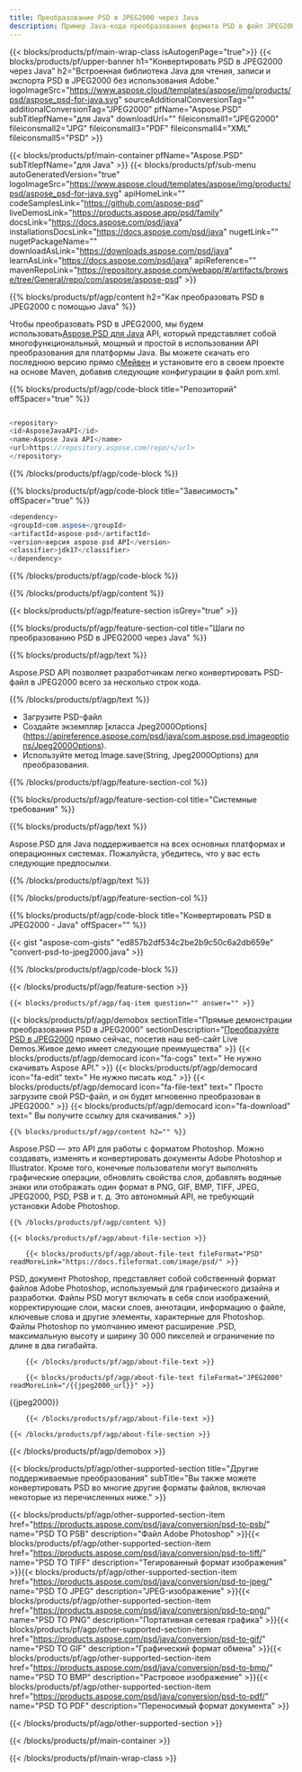 ```yaml
---
title: Преобразование PSD в JPEG2000 через Java
description: Пример Java-кода преобразования формата PSD в файл JPEG2000. Используйте этот пример кода для преобразования PSD в JPEG2000 в любом веб-приложении или настольном приложении на основе Java.
---
```


{{< blocks/products/pf/main-wrap-class isAutogenPage="true">}}
{{< blocks/products/pf/upper-banner h1="Конвертировать PSD в JPEG2000 через Java" h2="Встроенная библиотека Java для чтения, записи и экспорта PSD в JPEG2000 без использования Adobe." logoImageSrc="https://www.aspose.cloud/templates/aspose/img/products/psd/aspose_psd-for-java.svg" sourceAdditionalConversionTag="" additionalConversionTag="JPEG2000" pfName="Aspose.PSD" subTitlepfName="для Java" downloadUrl="" fileiconsmall1="JPEG2000" fileiconsmall2="JPG" fileiconsmall3="PDF" fileiconsmall4="XML" fileiconsmall5="PSD" >}}

{{< blocks/products/pf/main-container pfName="Aspose.PSD" subTitlepfName="для Java" >}}
{{< blocks/products/pf/sub-menu autoGeneratedVersion="true" logoImageSrc="https://www.aspose.cloud/templates/aspose/img/products/psd/aspose_psd-for-java.svg" apiHomeLink="" codeSamplesLink="https://github.com/aspose-psd" liveDemosLink="https://products.aspose.app/psd/family" docsLink="https://docs.aspose.com/psd/java" installationsDocsLink="https://docs.aspose.com/psd/java" nugetLink="" nugetPackageName="" downloadAsLink="https://downloads.aspose.com/psd/java" learnAsLink="https://docs.aspose.com/psd/java" apiReference="" mavenRepoLink="https://repository.aspose.com/webapp/#/artifacts/browse/tree/General/repo/com/aspose/aspose-psd" >}}

{{% blocks/products/pf/agp/content h2="Как преобразовать PSD в JPEG2000 с помощью Java" %}}

Чтобы преобразовать PSD в JPEG2000, мы будем использовать<a href="https://products.aspose.com/psd/java">Aspose.PSD для Java</a> API, который представляет собой многофункциональный, мощный и простой в использовании API преобразования для платформы Java. Вы можете скачать его последнюю версию прямо с<a href="https://repository.aspose.com/webapp/#/artifacts/browse/tree/General/repo/com/aspose/aspose-psd">Мейвен</a> и установите его в своем проекте на основе Maven, добавив следующие конфигурации в файл pom.xml.

{{% blocks/products/pf/agp/code-block title="Репозиторий" offSpacer="true" %}}

```CS

<repository>
<id>AsposeJavaAPI</id>
<name>Aspose Java API</name>
<url>https://repository.aspose.com/repo/</url>
</repository>

```

{{% /blocks/products/pf/agp/code-block %}}

{{% blocks/products/pf/agp/code-block title="Зависимость" offSpacer="true" %}}

```CS
<dependency>
<groupId>com.aspose</groupId>
<artifactId>aspose-psd</artifactId>
<version>версия aspose-psd API</version>
<classifier>jdk17</classifier>
</dependency>

```

{{% /blocks/products/pf/agp/code-block %}}

{{% /blocks/products/pf/agp/content %}}

{{< blocks/products/pf/agp/feature-section isGrey="true" >}}

{{% blocks/products/pf/agp/feature-section-col title="Шаги по преобразованию PSD в JPEG2000 через Java" %}}

{{% blocks/products/pf/agp/text %}}

 Aspose.PSD API позволяет разработчикам легко конвертировать PSD-файл в JPEG2000 всего за несколько строк кода.

{{% /blocks/products/pf/agp/text %}}

- Загрузите PSD-файл
- Создайте экземпляр [класса Jpeg2000Options] (https://apireference.aspose.com/psd/java/com.aspose.psd.imageoptions/Jpeg2000Options).
- Используйте метод Image.save(String, Jpeg2000Options) для преобразования.


{{% /blocks/products/pf/agp/feature-section-col %}}

{{% blocks/products/pf/agp/feature-section-col title="Системные требования" %}}

{{% blocks/products/pf/agp/text %}}

 Aspose.PSD для Java поддерживается на всех основных платформах и операционных системах. Пожалуйста, убедитесь, что у вас есть следующие предпосылки.

{{% /blocks/products/pf/agp/text %}}

{{% /blocks/products/pf/agp/feature-section-col %}}

{{% blocks/products/pf/agp/code-block title="Конвертировать PSD в JPEG2000 - Java" offSpacer="" %}}

{{< gist "aspose-com-gists" "ed857b2df534c2be2b9c50c6a2db659e" "convert-psd-to-jpeg2000.java" >}}

{{% /blocks/products/pf/agp/code-block %}}

{{< /blocks/products/pf/agp/feature-section >}}

    {{< blocks/products/pf/agp/faq-item question="" answer="" >}}
 

<!-- aboutfile Starts -->

{{< blocks/products/pf/agp/demobox sectionTitle="Прямые демонстрации преобразования PSD в JPEG2000" sectionDescription="[Преобразуйте PSD в JPEG2000](https://products.aspose.app/psd/conversion/psd-to-jpeg2000) прямо сейчас, посетив наш веб-сайт Live Demos.Живое демо имеет следующие преимущества" >}}
        {{< blocks/products/pf/agp/democard icon="fa-cogs" text=" Не нужно скачивать Aspose API." >}}
        {{< blocks/products/pf/agp/democard icon="fa-edit" text=" Не нужно писать код." >}}
        {{< blocks/products/pf/agp/democard icon="fa-file-text" text=" Просто загрузите свой PSD-файл, и он будет мгновенно преобразован в JPEG2000." >}}
        {{< blocks/products/pf/agp/democard icon="fa-download" text=" Вы получите ссылку для скачивания." >}}

    {{% blocks/products/pf/agp/content h2="" %}}

Aspose.PSD — это API для работы с форматом Photoshop. Можно создавать, изменять и конвертировать документы Adobe Photoshop и Illustrator. Кроме того, конечные пользователи могут выполнять графические операции, обновлять свойства слоя, добавлять водяные знаки или отображать один формат в PNG, GIF, BMP, TIFF, JPEG, JPEG2000, PSD, PSB и т. д. Это автономный API, не требующий установки Adobe Photoshop.  



    {{% /blocks/products/pf/agp/content %}}

    {{< blocks/products/pf/agp/about-file-section >}}

        {{< blocks/products/pf/agp/about-file-text fileFormat="PSD" readMoreLink="https://docs.fileformat.com/image/psd/" >}}
PSD, документ Photoshop, представляет собой собственный формат файлов Adobe Photoshop, используемый для графического дизайна и разработки. Файлы PSD могут включать в себя слои изображений, корректирующие слои, маски слоев, аннотации, информацию о файле, ключевые слова и другие элементы, характерные для Photoshop. Файлы Photoshop по умолчанию имеют расширение .PSD, максимальную высоту и ширину 30 000 пикселей и ограничение по длине в два гигабайта.

        {{< /blocks/products/pf/agp/about-file-text >}}

        {{< blocks/products/pf/agp/about-file-text fileFormat="JPEG2000" readMoreLink="/{{jpeg2000_url}}" >}}
{{jpeg2000}}

        {{< /blocks/products/pf/agp/about-file-text >}}

    {{< /blocks/products/pf/agp/about-file-section >}}

{{< /blocks/products/pf/agp/demobox >}}

<!-- aboutfile Ends -->

{{< blocks/products/pf/agp/other-supported-section title="Другие поддерживаемые преобразования" subTitle="Вы также можете конвертировать PSD во многие другие форматы файлов, включая некоторые из перечисленных ниже." >}}

{{< blocks/products/pf/agp/other-supported-section-item href="https://products.aspose.com/psd/java/conversion/psd-to-psb/" name="PSD TO PSB" description="Файл Adobe Photoshop" >}}{{< blocks/products/pf/agp/other-supported-section-item href="https://products.aspose.com/psd/java/conversion/psd-to-tiff/" name="PSD TO TIFF" description="Тегированный формат изображения" >}}{{< blocks/products/pf/agp/other-supported-section-item href="https://products.aspose.com/psd/java/conversion/psd-to-jpeg/" name="PSD TO JPEG" description="JPEG-изображение" >}}{{< blocks/products/pf/agp/other-supported-section-item href="https://products.aspose.com/psd/java/conversion/psd-to-png/" name="PSD TO PNG" description="Портативная сетевая графика" >}}{{< blocks/products/pf/agp/other-supported-section-item href="https://products.aspose.com/psd/java/conversion/psd-to-gif/" name="PSD TO GIF" description="Графический формат обмена" >}}{{< blocks/products/pf/agp/other-supported-section-item href="https://products.aspose.com/psd/java/conversion/psd-to-bmp/" name="PSD TO BMP" description="Растровое изображение" >}}{{< blocks/products/pf/agp/other-supported-section-item href="https://products.aspose.com/psd/java/conversion/psd-to-pdf/" name="PSD TO PDF" description="Переносимый формат документа" >}}

{{< /blocks/products/pf/agp/other-supported-section >}}

{{< /blocks/products/pf/main-container >}}
    
{{< /blocks/products/pf/main-wrap-class >}}
